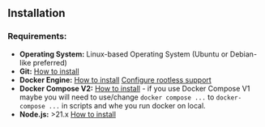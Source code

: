 ## Installation

### Requirements:

- **Operating System:** Linux-based Operating System (Ubuntu or Debian-like preferred)
- **Git:** [How to install](https://git-scm.com/book/en/v2/Getting-Started-Installing-Git)
- **Docker Engine:** [How to install](https://docs.docker.com/engine/install/debian/#install-using-the-convenience-script)
  [Configure rootless support](https://docs.docker.com/engine/install/linux-postinstall/#manage-docker-as-a-non-root-user)
- **Docker Compose V2:** [How to install](https://docs.docker.com/compose/install/linux/#install-using-the-repository) - if you use Docker Compose V1 maybe you will need to use/change `docker compose ...` to `docker-compose ...` in scripts and whe you run docker on local.
- **Node.js:** >21.x [How to install](https://nodejs.org/en/learn/getting-started/how-to-install-nodejs)
